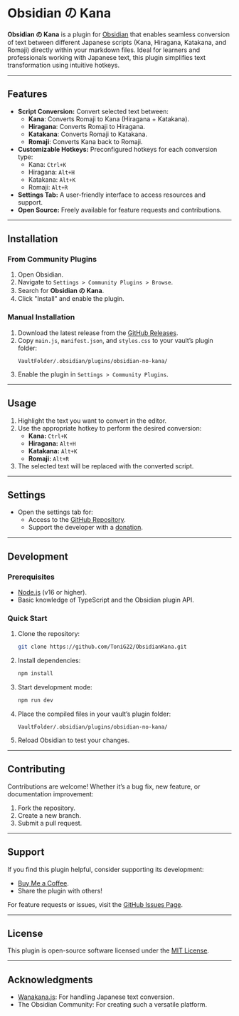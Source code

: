 # Obsidian の Kana

**Obsidian の Kana** is a plugin for [Obsidian](https://obsidian.md) that enables seamless conversion of text between different Japanese scripts (Kana, Hiragana, Katakana, and Romaji) directly within your markdown files. Ideal for learners and professionals working with Japanese text, this plugin simplifies text transformation using intuitive hotkeys.

---

## Features

-   **Script Conversion:** Convert selected text between:
    -   **Kana**: Converts Romaji to Kana (Hiragana + Katakana).
    -   **Hiragana**: Converts Romaji to Hiragana.
    -   **Katakana**: Converts Romaji to Katakana.
    -   **Romaji**: Converts Kana back to Romaji.
-   **Customizable Hotkeys:** Preconfigured hotkeys for each conversion type:
    -   Kana: `Ctrl+K`
    -   Hiragana: `Alt+H`
    -   Katakana: `Alt+K`
    -   Romaji: `Alt+R`
-   **Settings Tab:** A user-friendly interface to access resources and support.
-   **Open Source:** Freely available for feature requests and contributions.

---

## Installation

### From Community Plugins

1. Open Obsidian.
2. Navigate to `Settings > Community Plugins > Browse`.
3. Search for **Obsidian の Kana**.
4. Click "Install" and enable the plugin.

### Manual Installation

1. Download the latest release from the [GitHub Releases](https://github.com/ToniG22/ObsidianNoKana/releases).
2. Copy `main.js`, `manifest.json`, and `styles.css` to your vault’s plugin folder:
    ```
    VaultFolder/.obsidian/plugins/obsidian-no-kana/
    ```
3. Enable the plugin in `Settings > Community Plugins`.

---

## Usage

1. Highlight the text you want to convert in the editor.
2. Use the appropriate hotkey to perform the desired conversion:
    - **Kana:** `Ctrl+K`
    - **Hiragana:** `Alt+H`
    - **Katakana:** `Alt+K`
    - **Romaji:** `Alt+R`
3. The selected text will be replaced with the converted script.

---

## Settings

-   Open the settings tab for:
    -   Access to the [GitHub Repository](https://github.com/ToniG22/ObsidianNoKana).
    -   Support the developer with a [donation](https://www.buymeacoffee.com/tonig22).

---

## Development

### Prerequisites

-   [Node.js](https://nodejs.org/) (v16 or higher).
-   Basic knowledge of TypeScript and the Obsidian plugin API.

### Quick Start

1. Clone the repository:
    ```bash
    git clone https://github.com/ToniG22/ObsidianKana.git
    ```
2. Install dependencies:
    ```bash
    npm install
    ```
3. Start development mode:
    ```bash
    npm run dev
    ```
4. Place the compiled files in your vault’s plugin folder:
    ```
    VaultFolder/.obsidian/plugins/obsidian-no-kana/
    ```
5. Reload Obsidian to test your changes.

---

## Contributing

Contributions are welcome! Whether it’s a bug fix, new feature, or documentation improvement:

1. Fork the repository.
2. Create a new branch.
3. Submit a pull request.

---

## Support

If you find this plugin helpful, consider supporting its development:

-   [Buy Me a Coffee](https://www.buymeacoffee.com/tonig22).
-   Share the plugin with others!

For feature requests or issues, visit the [GitHub Issues Page](https://github.com/ToniG22/ObsidianNoKana/issues).

---

## License

This plugin is open-source software licensed under the [MIT License](https://opensource.org/licenses/MIT).

---

## Acknowledgments

-   [Wanakana.js](https://github.com/WaniKani/WanaKana): For handling Japanese text conversion.
-   The Obsidian Community: For creating such a versatile platform.
